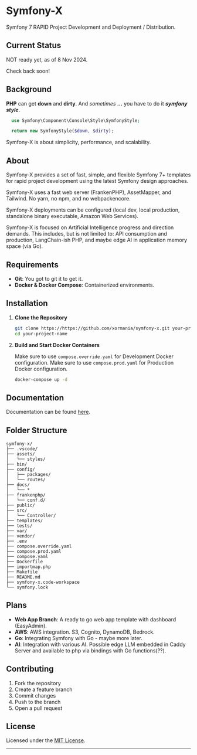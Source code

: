 # Symfony-X

Symfony 7 RAPID Project Development and Deployment / Distribution.

## Current Status

NOT ready yet, as of 8 Nov 2024. 

Check back soon!

## Background

**PHP** can get **down** and **dirty**. And *sometimes* **...** you have to do it ***symfony style***.

```php
  use Symfony\Component\Console\Style\SymfonyStyle;

  return new SymfonyStyle($down, $dirty);
```
Symfony-X is about simplicity, performance, and scalability.

## About

Symfony-X provides a set of fast, simple, and flexible Symfony 7+ templates for rapid project development using the latest Symfony design approaches.

Symfony-X uses a fast web server (FrankenPHP), AssetMapper, and Tailwind. No yarn, no npm, and no webpackencore.

Symfony-X deployments can be configured (local dev, local production, standalone binary executable, Amazon Web Services).

Symfony-X is focused on Artificial Intelligence progress and direction demands. This includes, but is not limited to: API consumption and production, LangChain-ish PHP, and maybe edge AI in application memory space (via Go).


## Requirements

- **Git**: You got to git it to get it. 
- **Docker & Docker Compose**: Containerized environments.

## Installation

1. **Clone the Repository**

   ```bash
   git clone https://https://github.com/xormania/symfony-x.git your-project-name
   cd your-project-name
   ```

4. **Build and Start Docker Containers**

   Make sure to use `compose.override.yaml` for Development Docker configuration.
   Make sure to use `compose.prod.yaml` for Production Docker configuration.

   ```bash
   docker-compose up -d
   ```

## Documentation

   Documentation can be found [here](docs/documents.md). 

## Folder Structure

```
symfony-x/
├── .vscode/
├── assets/
│   └── styles/
├── bin/
├── config/
│   ├── packages/
│   └── routes/
├── docs/
│   └── *
├── frankenphp/
│   └── conf.d/
├── public/
├── src/
│   └── Controller/
├── templates/
├── tests/
├── var/
├── vendor/
├── .env
├── compose.override.yaml
├── compose.prod.yaml
├── compose.yaml
├── Dockerfile
├── importmap.php
├── Makefile
├── README.md
├── symfony-x.code-workspace
└── symfony.lock
```

## Plans

- **Web App Branch**: A ready to go web app template with dashboard (EasyAdmin).
- **AWS**: AWS integration. S3, Cognito, DynamoDB, Bedrock. 
- **Go**: Integrating Symfony with Go - maybe more later.
- **AI**: Integration with various AI. Possible edge LLM embedded in Caddy Server and available to php via bindings with Go functions(??). 


## Contributing

1. Fork the repository
2. Create a feature branch
3. Commit changes
4. Push to the branch
5. Open a pull request

## License

Licensed under the [MIT License](LICENSE).

---

